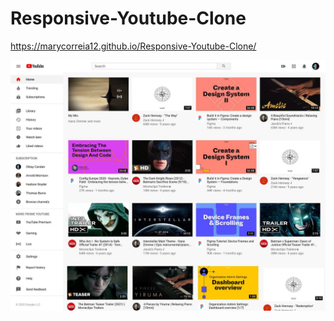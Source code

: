 # Responsive-Youtube-Clone

https://marycorreia12.github.io/Responsive-Youtube-Clone/

![](https://github.com/Marycorreia12/assets/blob/main/Youtube-compressed.jpg)
